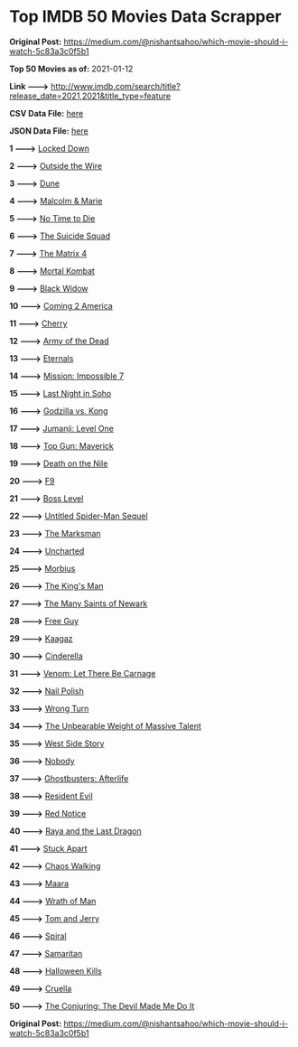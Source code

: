 # Top IMDB 50 Movies Data Scrapper

**Original Post:** https://medium.com/@nishantsahoo/which-movie-should-i-watch-5c83a3c0f5b1

**Top 50 Movies as of:** 2021-01-12

**Link --->** http://www.imdb.com/search/title?release_date=2021,2021&title_type=feature

**CSV Data File:** [here](/Data/data.csv)

**JSON Data File:** [here](/Data/data.json)

**1 --->** [Locked Down](https://www.imdb.com/title/tt13061914/?ref_=adv_li_tt)

**2 --->** [Outside the Wire](https://www.imdb.com/title/tt10451914/?ref_=adv_li_tt)

**3 --->** [Dune](https://www.imdb.com/title/tt1160419/?ref_=adv_li_tt)

**4 --->** [Malcolm & Marie](https://www.imdb.com/title/tt12676326/?ref_=adv_li_tt)

**5 --->** [No Time to Die](https://www.imdb.com/title/tt2382320/?ref_=adv_li_tt)

**6 --->** [The Suicide Squad](https://www.imdb.com/title/tt6334354/?ref_=adv_li_tt)

**7 --->** [The Matrix 4](https://www.imdb.com/title/tt10838180/?ref_=adv_li_tt)

**8 --->** [Mortal Kombat](https://www.imdb.com/title/tt0293429/?ref_=adv_li_tt)

**9 --->** [Black Widow](https://www.imdb.com/title/tt3480822/?ref_=adv_li_tt)

**10 --->** [Coming 2 America](https://www.imdb.com/title/tt6802400/?ref_=adv_li_tt)

**11 --->** [Cherry](https://www.imdb.com/title/tt9130508/?ref_=adv_li_tt)

**12 --->** [Army of the Dead](https://www.imdb.com/title/tt0993840/?ref_=adv_li_tt)

**13 --->** [Eternals](https://www.imdb.com/title/tt9032400/?ref_=adv_li_tt)

**14 --->** [Mission: Impossible 7](https://www.imdb.com/title/tt9603212/?ref_=adv_li_tt)

**15 --->** [Last Night in Soho](https://www.imdb.com/title/tt9639470/?ref_=adv_li_tt)

**16 --->** [Godzilla vs. Kong](https://www.imdb.com/title/tt5034838/?ref_=adv_li_tt)

**17 --->** [Jumanji: Level One](https://www.imdb.com/title/tt13249100/?ref_=adv_li_tt)

**18 --->** [Top Gun: Maverick](https://www.imdb.com/title/tt1745960/?ref_=adv_li_tt)

**19 --->** [Death on the Nile](https://www.imdb.com/title/tt7657566/?ref_=adv_li_tt)

**20 --->** [F9](https://www.imdb.com/title/tt5433138/?ref_=adv_li_tt)

**21 --->** [Boss Level](https://www.imdb.com/title/tt7638348/?ref_=adv_li_tt)

**22 --->** [Untitled Spider-Man Sequel](https://www.imdb.com/title/tt10872600/?ref_=adv_li_tt)

**23 --->** [The Marksman](https://www.imdb.com/title/tt6902332/?ref_=adv_li_tt)

**24 --->** [Uncharted](https://www.imdb.com/title/tt1464335/?ref_=adv_li_tt)

**25 --->** [Morbius](https://www.imdb.com/title/tt5108870/?ref_=adv_li_tt)

**26 --->** [The King's Man](https://www.imdb.com/title/tt6856242/?ref_=adv_li_tt)

**27 --->** [The Many Saints of Newark](https://www.imdb.com/title/tt8110232/?ref_=adv_li_tt)

**28 --->** [Free Guy](https://www.imdb.com/title/tt6264654/?ref_=adv_li_tt)

**29 --->** [Kaagaz](https://www.imdb.com/title/tt9569610/?ref_=adv_li_tt)

**30 --->** [Cinderella](https://www.imdb.com/title/tt10155932/?ref_=adv_li_tt)

**31 --->** [Venom: Let There Be Carnage](https://www.imdb.com/title/tt7097896/?ref_=adv_li_tt)

**32 --->** [Nail Polish](https://www.imdb.com/title/tt13143988/?ref_=adv_li_tt)

**33 --->** [Wrong Turn](https://www.imdb.com/title/tt9110170/?ref_=adv_li_tt)

**34 --->** [The Unbearable Weight of Massive Talent](https://www.imdb.com/title/tt11291274/?ref_=adv_li_tt)

**35 --->** [West Side Story](https://www.imdb.com/title/tt3581652/?ref_=adv_li_tt)

**36 --->** [Nobody](https://www.imdb.com/title/tt7888964/?ref_=adv_li_tt)

**37 --->** [Ghostbusters: Afterlife](https://www.imdb.com/title/tt4513678/?ref_=adv_li_tt)

**38 --->** [Resident Evil](https://www.imdb.com/title/tt6920084/?ref_=adv_li_tt)

**39 --->** [Red Notice](https://www.imdb.com/title/tt7991608/?ref_=adv_li_tt)

**40 --->** [Raya and the Last Dragon](https://www.imdb.com/title/tt5109280/?ref_=adv_li_tt)

**41 --->** [Stuck Apart](https://www.imdb.com/title/tt11213372/?ref_=adv_li_tt)

**42 --->** [Chaos Walking](https://www.imdb.com/title/tt2076822/?ref_=adv_li_tt)

**43 --->** [Maara](https://www.imdb.com/title/tt9319874/?ref_=adv_li_tt)

**44 --->** [Wrath of Man](https://www.imdb.com/title/tt11083552/?ref_=adv_li_tt)

**45 --->** [Tom and Jerry](https://www.imdb.com/title/tt1361336/?ref_=adv_li_tt)

**46 --->** [Spiral](https://www.imdb.com/title/tt10342730/?ref_=adv_li_tt)

**47 --->** [Samaritan](https://www.imdb.com/title/tt5500218/?ref_=adv_li_tt)

**48 --->** [Halloween Kills](https://www.imdb.com/title/tt10665338/?ref_=adv_li_tt)

**49 --->** [Cruella](https://www.imdb.com/title/tt3228774/?ref_=adv_li_tt)

**50 --->** [The Conjuring: The Devil Made Me Do It](https://www.imdb.com/title/tt7069210/?ref_=adv_li_tt)

**Original Post:** https://medium.com/@nishantsahoo/which-movie-should-i-watch-5c83a3c0f5b1

